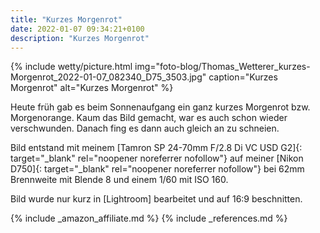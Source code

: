 ```yaml
---
title: "Kurzes Morgenrot"
date: 2022-01-07 09:34:21+0100
description: "Kurzes Morgenrot"
---
```

{% include wetty/picture.html img="foto-blog/Thomas_Wetterer_kurzes-Morgenrot_2022-01-07_082340_D75_3503.jpg" caption="Kurzes Morgenrot" alt="Kurzes Morgenrot" %}

Heute früh gab es beim Sonnenaufgang ein ganz kurzes Morgenrot bzw. Morgenorange. Kaum das Bild gemacht, war es auch schon wieder verschwunden. Danach fing es dann auch gleich an zu schneien.


Bild entstand mit meinem [Tamron SP 24-70mm F/2.8 Di VC USD G2]{: target="_blank" rel="noopener noreferrer nofollow"} auf meiner [Nikon D750]{: target="_blank" rel="noopener noreferrer nofollow"} bei 62mm Brennweite mit Blende 8 und einem 1/60 mit ISO 160.

Bild wurde nur kurz in [Lightroom] bearbeitet und auf 16:9 beschnitten.

{% include _amazon_affiliate.md %}
{% include _references.md %}
